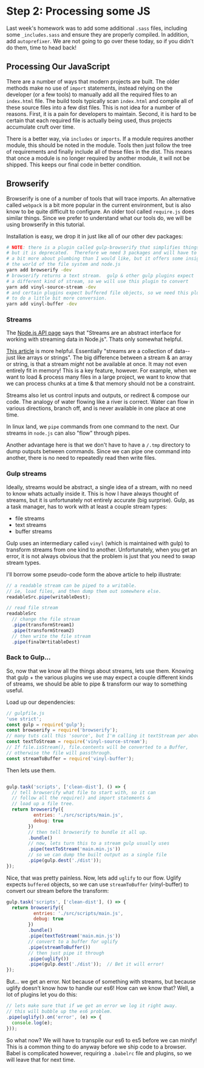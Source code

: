 # Step 2: Processing some JS

Last week's homework was to add some additional `.sass` files, including some `_includes.sass` and
ensure they are properly compiled.  In addition, add `autoprefixer`.  We are not going to go over
these today, so if you didn't do them, time to head back!


## Processing Our JavaScript

There are a number of ways that modern projects are built.  The older methods make no use of
`import` statements, instead relying on the developer (or a few tools) to manually add all
the required files to an `index.html` file.  The build tools typically scan `index.html` and
compile all of these source files into a few dist files.  This is not idea for a number of
reasons.  First, it is a pain for developers to maintain.  Second, it is hard to be certain
that each required file is actually being used, thus projects accumulate cruft over time.

There is a better way, via `includes` or `imports`.  If a module requires another module,
this should be noted in the module.  Tools then just follow the tree of requirements
and finally include all of these files in the dist.  This means that once a module is no
longer required by another module, it will not be shipped.  This keeps our final code in
better condition.

## Browserify

Browserify is one of a number of tools that will trace imports.  An alternative
called `webpack` is a bit more popular in the current environment, but is also know
to be quite difficult to configure. An older tool called `require.js` does similar
things.  Since we prefer to understand what our tools do, we will be using browserify
in this tutorial.

Installation is easy, we drop it in just like all of our other dev packages:

```bash
# NOTE: there is a plugin called gulp-browserify that simplifies things,
# but it is deprecated.  Therefore we need 3 packages and will have to know
# a bit more about plumbing than I would like, but it offers some insights into
# the world of the file system and node.js
yarn add browserify -dev
# browserify returns a text stream.  gulp & other gulp plugins expect
# a different kind of stream, so we will use this plugin to convert
yarn add vinyl-source-stream -dev
# and certain plugins expect buffered file objects, so we need this plugin
# to do a little bit more conversion.
yarn add vinyl-buffer -dev
```

### Streams

The [Node.js API page](https://nodejs.org/api/stream.html) says that
"Streams are an abstract interface for working with streaming data
in Node.js".  Thats only somewhat helpful.  

[This article](https://medium.freecodecamp.org/node-js-streams-everything-you-need-to-know-c9141306be93) is more helpful.  Essentially "streams are a
collection of data--just like arrays or strings".  The big difference
between a stream & an array or string, is that a stream *might* not
be available at once.  It may not even entirely fit in memory!  This
is a key feature, however.  For example, when we want to load &
process many files in a large project, we want to know that we can
process chunks at a time & that memory should not be a constraint.

Streams also let us control inputs and outputs, or redirect & compose
our code.  The analogy of water flowing like a river is correct.  Water
can flow in various directions, branch off, and is never available in
one place at one time.  

In linux land, we `pipe` commands from one command to the next.  Our
streams in `node.js` can also "flow" through pipes.

Another advantage here is that we don't have to have a `/.tmp`
directory to dump outputs between commands.  Since we can pipe one
command into another, there is no need to repeatedly read then write
files.

### Gulp streams

Ideally, streams would be abstract, a single idea of a stream, with
no need to know whats actually inside it.  This is how I have always
thought of streams, but it is unfortunately not entirely accurate (big
surprise).  Gulp, as a task manager, has to work with at least a couple
stream types:

- file streams
- text streams
- buffer streams

Gulp uses an intermediary called `vinyl` (which is maintained with
gulp) to transform streams from one kind to another.  Unfortunately,
when you get an error, it is not always obvious that the problem is
just that you need to swap stream types.

I'll borrow some pseudo-code form the above article to help illustrate:

```javascript
// a readable stream can be piped to a writable.
// ie, load files, and then dump them out somewhere else.
readableSrc.pipe(writableDest);

// read file stream
readableSrc
  // change the file stream
  .pipe(transformStream1)
  .pipe(transformStream2)
  // then write the file stream
  .pipe(finalWrtitableDest)
```

### Back to Gulp...

So, now that we know all the things about streams, lets use them. Knowing that gulp +
the various plugins we use may expect a couple different kinds of streams, we should
be able to pipe & transform our way to something useful.


Load up our dependencies:

```JavaScript
// gulpfile.js  
'use strict';
const gulp = require('gulp');
const browserify = require('browserify');
// many tuts call this 'source', but I'm calling it textStream per above discussion.
const textToStream = require('vinyl-source-stream');
// If file.isStream(), file.contents will be converted to a Buffer,
// otherwise the file will passthrough.
const streamToBuffer = require('vinyl-buffer');
```

Then lets use them.  

```JavaScript

gulp.task('scripts', ['clean-dist'], () => {
  // tell browserify what file to start with, so it can
  // follow all the require() and import statements &
  // load up a file tree.
  return browserify({
          entries: './src/scripts/main.js',
          debug: true
        })
        // then tell browserify to bundle it all up.
        .bundle()
        // now, lets turn this to a stream gulp usually uses
        .pipe(textToStream('main.min.js'))
        // so we can dump the built output as a single file
        .pipe(gulp.dest('./dist'));
});
```

Nice, that was pretty painless.  Now, lets add `uglify` to our flow.  Uglify
expects `buffered` objects, so we can use `streamToBuffer` (vinyl-buffer) to  
convert our stream before the transform:


```JavaScript
gulp.task('scripts', ['clean-dist'], () => {
  return browserify({
          entries: './src/scripts/main.js',
          debug: true
        })
        .bundle()
        .pipe(textToStream('main.min.js'))
        // convert to a buffer for uglify
        .pipe(streamToBuffer())
        // then just pipe it through
        .pipe(uglify())
        .pipe(gulp.dest('./dist'));  // Bet it will error!
});

```
But... we get an error.  Not because of something with streams, but because uglify
doesn't know how to handle our es6!  How can we know that?  Well, a lot of plugins
let you do this:

```JavaScript
// lets make sure that if we get an error we log it right away.
// this will bubble up the es6 problem.
.pipe(uglify().on('error', (e) => {
  console.log(e);
}));
```

So what now?  We will have to transpile our es6 to es5 before we can minify! This
is a common thing to do anyway before we ship code to a browser.  Babel is
complicated however, requiring a `.babelrc` file and plugins, so we will
leave that for next time.
